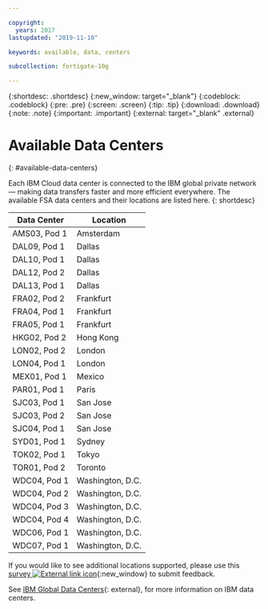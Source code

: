 ```yaml
---

copyright:
  years: 2017
lastupdated: "2019-11-10"

keywords: available, data, centers

subcollection: fortigate-10g

---
```


{:shortdesc: .shortdesc}
{:new_window: target="_blank"}
{:codeblock: .codeblock}
{:pre: .pre}
{:screen: .screen}
{:tip: .tip}
{:download: .download}
{:note: .note}
{:important: .important}
{:external: target="_blank" .external}

# Available Data Centers
{: #available-data-centers}

Each IBM Cloud data center is connected to the IBM global private network — making data transfers faster and more efficient everywhere. The available FSA data centers and their locations are listed here.
{: shortdesc}

| Data Center | Location |
| ----------- | -------- |
| AMS03, Pod 1 | Amsterdam |
| DAL09, Pod 1 | Dallas |
| DAL10, Pod 1 | Dallas |
| DAL12, Pod 2 | Dallas |
| DAL13, Pod 1 | Dallas |
| FRA02, Pod 2 | Frankfurt |
| FRA04, Pod 1 | Frankfurt |
| FRA05, Pod 1 | Frankfurt |
| HKG02, Pod 2 | Hong Kong |
| LON02, Pod 2 | London |
| LON04, Pod 1 | London |
| MEX01, Pod 1 | Mexico |
| PAR01, Pod 1 | Paris |
| SJC03, Pod 1 | San Jose |
| SJC03, Pod 2 | San Jose |
| SJC04, Pod 1 | San Jose |
| SYD01, Pod 1 | Sydney |
| TOK02, Pod 1 | Tokyo |
| TOR01, Pod 2 | Toronto |
| WDC04, Pod 1 | Washington, D.C. |
| WDC04, Pod 2 | Washington, D.C. |
| WDC04, Pod 3 | Washington, D.C. |
| WDC04, Pod 4 | Washington, D.C. |
| WDC06, Pod 1 | Washington, D.C. |
| WDC07, Pod 1 | Washington, D.C. |

If you would like to see additional locations supported, please use this [survey ![External link icon](../../icons/launch-glyph.svg "External link icon")](http://ibm.biz/firewalllocations){:new_window} to submit feedback.

See [IBM Global Data Centers](https://www.ibm.com/cloud/data-centers/){: external}, for more information on IBM data centers.
